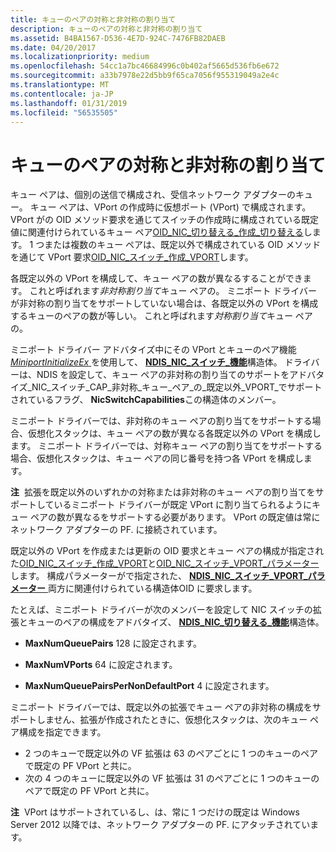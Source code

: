 ```yaml
---
title: キューのペアの対称と非対称の割り当て
description: キューのペアの対称と非対称の割り当て
ms.assetid: B4BA1567-D536-4E7D-924C-7476FB82DAEB
ms.date: 04/20/2017
ms.localizationpriority: medium
ms.openlocfilehash: 54cc1a7bc46684996c0b402af5665d536fb6e672
ms.sourcegitcommit: a33b7978e22d5bb9f65ca7056f955319049a2e4c
ms.translationtype: MT
ms.contentlocale: ja-JP
ms.lasthandoff: 01/31/2019
ms.locfileid: "56535505"
---
```

# <a name="symmetric-and-asymmetric-assignment-of-queue-pairs"></a>キューのペアの対称と非対称の割り当て


キュー ペアは、個別の送信で構成され、受信ネットワーク アダプターのキュー。 キュー ペアは、VPort の作成時に仮想ポート (VPort) で構成されます。 VPort がの OID メソッド要求を通じてスイッチの作成時に構成されている既定値に関連付けられているキュー ペア[OID\_NIC\_切り替える\_作成\_切り替える](https://msdn.microsoft.com/library/windows/hardware/hh451815)します。 1 つまたは複数のキュー ペアは、既定以外で構成されている OID メソッドを通じて VPort 要求[OID\_NIC\_スイッチ\_作成\_VPORT](https://msdn.microsoft.com/library/windows/hardware/hh451816)します。

各既定以外の VPort を構成して、キュー ペアの数が異なるすることができます。 これと呼ばれます*非対称割り当て*キュー ペアの。 ミニポート ドライバーが非対称の割り当てをサポートしていない場合は、各既定以外の VPort を構成するキューのペアの数が等しい。 これと呼ばれます*対称割り当て*キュー ペアの。

ミニポート ドライバー アドバタイズ中にその VPort とキューのペア機能[ *MiniportInitializeEx* ](https://msdn.microsoft.com/library/windows/hardware/ff559389)を使用して、 [ **NDIS\_NIC\_スイッチ\_機能**](https://msdn.microsoft.com/library/windows/hardware/ff566583)構造体。 ドライバーは、NDIS を設定して、キュー ペアの非対称の割り当てのサポートをアドバタイズ\_NIC\_スイッチ\_CAP\_非対称\_キュー\_ペア\_の\_既定以外\_VPORT\_でサポートされているフラグ、 **NicSwitchCapabilities**この構造体のメンバー。

ミニポート ドライバーでは、非対称のキュー ペアの割り当てをサポートする場合、仮想化スタックは、キュー ペアの数が異なる各既定以外の VPort を構成します。 ミニポート ドライバーでは、対称キュー ペアの割り当てをサポートする場合、仮想化スタックは、キュー ペアの同じ番号を持つ各 VPort を構成します。

**注**  拡張を既定以外のいずれかの対称または非対称のキュー ペアの割り当てをサポートしているミニポート ドライバーが既定 VPort に割り当てられるようにキュー ペアの数が異なるをサポートする必要があります。 VPort の既定値は常にネットワーク アダプターの PF. に接続されています。

 

既定以外の VPort を作成または更新の OID 要求とキュー ペアの構成が指定された[OID\_NIC\_スイッチ\_作成\_VPORT](https://msdn.microsoft.com/library/windows/hardware/hh451816)と[OID\_NIC\_スイッチ\_VPORT\_パラメーター](https://msdn.microsoft.com/library/windows/hardware/hh451825)します。 構成パラメーターがで指定された、 [ **NDIS\_NIC\_スイッチ\_VPORT\_パラメーター** ](https://msdn.microsoft.com/library/windows/hardware/hh451597)両方に関連付けられている構造体OID に要求します。

たとえば、ミニポート ドライバーが次のメンバーを設定して NIC スイッチの拡張とキューのペアの構成をアドバタイズ、 [ **NDIS\_NIC\_切り替える\_機能**](https://msdn.microsoft.com/library/windows/hardware/ff566583)構造体。

-   **MaxNumQueuePairs** 128 に設定されます。

-   **MaxNumVPorts** 64 に設定されます。

-   **MaxNumQueuePairsPerNonDefaultPort** 4 に設定されます。

ミニポート ドライバーでは、既定以外の拡張でキュー ペアの非対称の構成をサポートしません、拡張が作成されたときに、仮想化スタックは、次のキュー ペア構成を指定できます。

-   2 つのキューで既定以外の VF 拡張は 63 のペアごとに 1 つのキューのペアで既定の PF VPort と共に。
-   次の 4 つのキューに既定以外の VF 拡張は 31 のペアごとに 1 つのキューのペアで既定の PF VPort と共に。

**注**  VPort はサポートされているし、は、常に 1 つだけの既定は Windows Server 2012 以降では、ネットワーク アダプターの PF. にアタッチされています。

 

 

 





